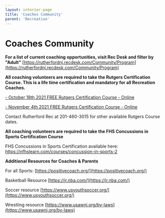 ```yaml
---
layout: interior-page
title: 'Coaches Community'
parent: 'Recreation'
---
```



# Coaches Community

**For a list of current coaching opportunities, visit Rec Desk and filter by "Adult"** [https://rutherfordnj.recdesk.com/Community/Program](https://rutherfordnj.recdesk.com/Community/Program)

**All coaching volunteers are required to take the Rutgers Certification Course. This is a life time certification and mandatory for all Recreation Coaches.**

[- October 18th 2021 FREE Rutgers Certification Course - Online](https://rutherfordnj.recdesk.com/Community/Program/Detail?programId=113)

[- November 4th 2021 FREE Rutgers Certification Course - Online](https://rutherfordnj.recdesk.com/Community/Program/Detail?programId=114)

Contact Rutherford Rec at 201-460-3015 for other available Rutgers Course dates.

**All coaching volunteers are required to take the FHS Concussions in Sports Certification Course**

FHS Concussions in Sports Certification available here: [https://nfhslearn.com/courses/concussion-in-sports-2
](https://nfhslearn.com/courses/concussion-in-sports-2)

**Additional Resources for Coaches & Parents**

For all Sports:  [https://positivecoach.org/](https://positivecoach.org/)

Basketball Resource [https://jr.nba.com/](https://jr.nba.com/)

Soccer resource [https://www.usyouthsoccer.org/](https://www.usyouthsoccer.org/)

Wrestling resource [https://www.usawnj.org/by-laws](https://www.usawnj.org/by-laws)
 

